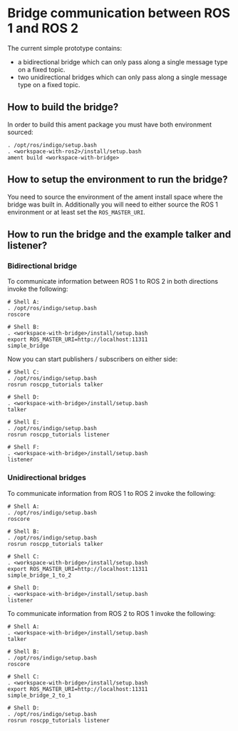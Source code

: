 # Bridge communication between ROS 1 and ROS 2

The current simple prototype contains:

* a bidirectional bridge which can only pass along a single message type on a fixed topic.
* two unidirectional bridges which can only pass along a single message type on a fixed topic.


## How to build the bridge?

In order to build this ament package you must have both environment sourced:

```
. /opt/ros/indigo/setup.bash
. <workspace-with-ros2>/install/setup.bash
ament build <workspace-with-bridge>
```


## How to setup the environment to run the bridge?

You need to source the environment of the ament install space where the bridge was built in.
Additionally you will need to either source the ROS 1 environment or at least set the `ROS_MASTER_URI`.


## How to run the bridge and the example talker and listener?

### Bidirectional bridge

To communicate information between ROS 1 to ROS 2 in both directions invoke the following:

```
# Shell A:
. /opt/ros/indigo/setup.bash
roscore
```

```
# Shell B:
. <workspace-with-bridge>/install/setup.bash
export ROS_MASTER_URI=http://localhost:11311
simple_bridge
```

Now you can start publishers / subscribers on either side:

```
# Shell C:
. /opt/ros/indigo/setup.bash
rosrun roscpp_tutorials talker
```

```
# Shell D:
. <workspace-with-bridge>/install/setup.bash
talker
```

```
# Shell E:
. /opt/ros/indigo/setup.bash
rosrun roscpp_tutorials listener
```

```
# Shell F:
. <workspace-with-bridge>/install/setup.bash
listener
```


### Unidirectional bridges

To communicate information from ROS 1 to ROS 2 invoke the following:

```
# Shell A:
. /opt/ros/indigo/setup.bash
roscore
```

```
# Shell B:
. /opt/ros/indigo/setup.bash
rosrun roscpp_tutorials talker
```

```
# Shell C:
. <workspace-with-bridge>/install/setup.bash
export ROS_MASTER_URI=http://localhost:11311
simple_bridge_1_to_2
```

```
# Shell D:
. <workspace-with-bridge>/install/setup.bash
listener
```

To communicate information from ROS 2 to ROS 1 invoke the following:

```
# Shell A:
. <workspace-with-bridge>/install/setup.bash
talker
```

```
# Shell B:
. /opt/ros/indigo/setup.bash
roscore
```

```
# Shell C:
. <workspace-with-bridge>/install/setup.bash
export ROS_MASTER_URI=http://localhost:11311
simple_bridge_2_to_1
```

```
# Shell D:
. /opt/ros/indigo/setup.bash
rosrun roscpp_tutorials listener
```

